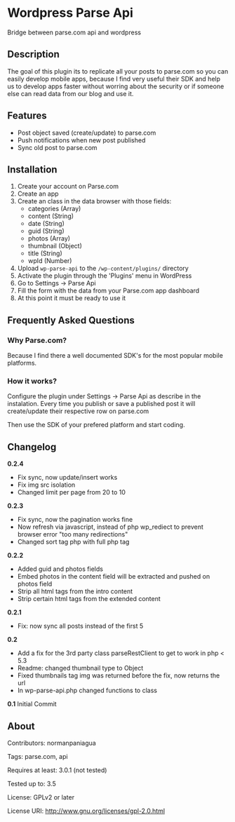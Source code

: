 # Wordpress Parse Api

Bridge between parse.com api and wordpress

## Description

The goal of this plugin its to replicate all your posts to parse.com so you can easily
develop mobile apps, because I find very useful their SDK and help us to develop
apps faster without worring about the security or if someone else can read data from our blog
and use it.

## Features

* Post object saved (create/update) to parse.com
* Push notifications when new post published
* Sync old post to parse.com

## Installation

1. Create your account on Parse.com
2. Create an app
3. Create an class in the data browser with those fields:
	* categories (Array)
	* content (String)
	* date (String)
	* guid (String)
	* photos (Array)
	* thumbnail (Object)
	* title (String)
	* wpId (Number)
4. Upload `wp-parse-api` to the `/wp-content/plugins/` directory
5. Activate the plugin through the 'Plugins' menu in WordPress
6. Go to Settings -> Parse Api
7. Fill the form with the data from your Parse.com app dashboard
8. At this point it must be ready to use it

## Frequently Asked Questions

### Why Parse.com?

Because I find there a well documented SDK's for the most popular mobile platforms.

### How it works?

Configure the plugin under Settings -> Parse Api as describe in the instalation. 
Every time you publish or save a published post it will create/update their 
respective row on parse.com

Then use the SDK of your prefered platform and start coding.

## Changelog

**0.2.4**
* Fix sync, now update/insert works
* Fix img src isolation
* Changed limit per page from 20 to 10

**0.2.3**
* Fix sync, now the pagination works fine
* Now refresh via javascript, instead of php wp_rediect to prevent browser error "too many redirections"
* Changed sort tag php with full php tag

**0.2.2**
* Added guid and photos fields
* Embed photos in the content field will be extracted and pushed on photos field
* Strip all html tags from the intro content
* Strip certain html tags from the extended content

**0.2.1**
* Fix: now sync all posts instead of the first 5

**0.2**
* Add a fix for the 3rd party class parseRestClient to get to work in php < 5.3
* Readme: changed thumbnail type to Object
* Fixed thumbnails tag img was returned before the fix, now returns the url
* In wp-parse-api.php changed functions to class

**0.1**
Initial Commit 

## About

Contributors: normanpaniagua

Tags: parse.com, api

Requires at least: 3.0.1 (not tested)

Tested up to: 3.5

License: GPLv2 or later

License URI: http://www.gnu.org/licenses/gpl-2.0.html